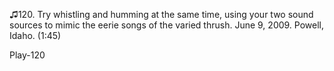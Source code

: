 ♫120. Try whistling and humming at the same time, using your two sound
sources to mimic the eerie songs of the varied thrush. June 9, 2009.
Powell, Idaho. (1:45)

Play-120
